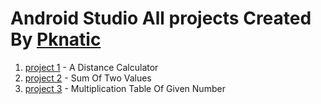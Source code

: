 # Android Studio All projects Created By [Pknatic]()
1. [project 1]() - A Distance Calculator  
2. [project 2]() - Sum Of Two Values
3. [project 3]() - Multiplication Table Of Given Number 
